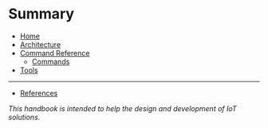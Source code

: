 # Summary

- [Home](./home.md)
- [Architecture]()
- [Command Reference]()
  - [Commands](./command-reference/iot-services-command.md)
- [Tools](tools.md)
------------------------------------------------------------------------------------
- [References]()

_This handbook is intended to help the design and development of IoT solutions._
